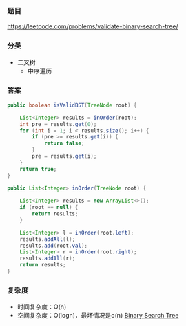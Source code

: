 ### 题目
https://leetcode.com/problems/validate-binary-search-tree/

### 分类
* 二叉树
    * 中序遍历

### 答案
```java
public boolean isValidBST(TreeNode root) {

    List<Integer> results = inOrder(root);
    int pre = results.get(0);
    for (int i = 1; i < results.size(); i++) {
        if (pre >= results.get(i)) {
            return false;
        }
        pre = results.get(i);
    }
    return true;
}

public List<Integer> inOrder(TreeNode root) {
    
    List<Integer> results = new ArrayList<>();
    if (root == null) {
        return results;
    }

    List<Integer> l = inOrder(root.left);
    results.addAll(l);
    results.add(root.val);
    List<Integer> r = inOrder(root.right);
    results.addAll(r);
    return results;
}
```

### 复杂度
* 时间复杂度：O(n)
* 空间复杂度：O(logn)，最坏情况是o(n) [Binary Search Tree](https://github.com/HolmesJJ/CS2040S-Data-Structures-and-Algorithms/wiki/Binary-Search-Tree)
